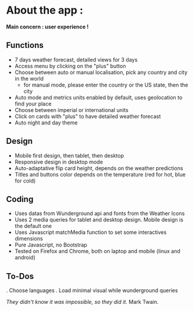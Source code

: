 # About the app :

**Main concern : user experience !**

## Functions
* 7 days weather forecast, detailed views for 3 days
* Access menu by clicking on the "plus" button
* Choose between auto or manual localisation, pick any country and city in the world
    * for manual mode, please enter the country or the US state, then the city
* Auto mode and metrics units enabled by default, uses geolocation to find your place
* Choose between imperial or international units
* Click on cards with "plus" to have detailed weather forecast
* Auto night and day theme

## Design
* Mobile first design, then tablet, then desktop
* Responsive design in desktop mode
* Auto-adaptative flip card height, depends on the weather predictions
* Titles and buttons color depends on the temperature (red for hot, blue for cold)

## Coding
* Uses datas from Wunderground api and fonts from the Weather Icons
* Uses 2 media queries for tablet and desktop design. Mobile design is the default one
* Uses Javascript matchMedia function to set some interactives dimensions
* Pure Javascript, no Bootstrap
* Tested on Firefox and Chrome, both on laptop and mobile (linux and android)

## To-Dos
. Choose languages
. Load minimal visual while wunderground queries


*They didn't know it was impossible, so they did it.* Mark Twain.

